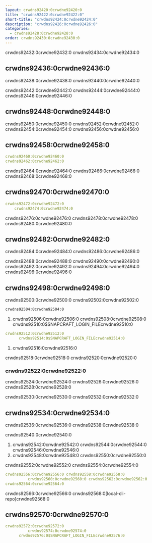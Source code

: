 ```yaml
---
layout: crwdns92420:0crwdne92420:0
title: "crwdns92422:0crwdne92422:0"
short-title: "crwdns92424:0crwdne92424:0"
description: "crwdns92426:0crwdne92426:0"
categories:
  - crwdns92428:0crwdne92428:0
order: crwdns92430:0crwdne92430:0
---
```

crwdns92432:0crwdne92432:0 crwdns92434:0crwdne92434:0

## crwdns92436:0crwdne92436:0

crwdns92438:0crwdne92438:0 crwdns92440:0crwdne92440:0

crwdns92442:0crwdne92442:0 crwdns92444:0crwdne92444:0 crwdns92446:0crwdne92446:0

## crwdns92448:0crwdne92448:0

crwdns92450:0crwdne92450:0 crwdns92452:0crwdne92452:0 crwdns92454:0crwdne92454:0 crwdns92456:0crwdne92456:0

## crwdns92458:0crwdne92458:0

```yaml
crwdns92460:0crwdne92460:0
crwdns92462:0crwdne92462:0
```

crwdns92464:0crwdne92464:0 crwdns92466:0crwdne92466:0 crwdns92468:0crwdne92468:0

## crwdns92470:0crwdne92470:0

```yaml
crwdns92472:0crwdne92472:0
    crwdns92474:0crwdne92474:0
```

crwdns92476:0crwdne92476:0 crwdns92478:0crwdne92478:0 crwdns92480:0crwdne92480:0

## crwdns92482:0crwdne92482:0

crwdns92484:0crwdne92484:0 crwdns92486:0crwdne92486:0

crwdns92488:0crwdne92488:0 crwdns92490:0crwdne92490:0 crwdns92492:0crwdne92492:0 crwdns92494:0crwdne92494:0 crwdns92496:0crwdne92496:0

## crwdns92498:0crwdne92498:0

crwdns92500:0crwdne92500:0 crwdns92502:0crwdne92502:0

```Bash
crwdns92504:0crwdne92504:0
```

1. crwdns92506:0crwdne92506:0 crwdns92508:0crwdne92508:0 crwdns92510:0$SNAPCRAFT_LOGIN_FILEcrwdne92510:0

```yaml
crwdns92512:0crwdne92512:0
      crwdns92514:0$SNAPCRAFT_LOGIN_FILEcrwdne92514:0
```

1. crwdns92516:0crwdne92516:0

crwdns92518:0crwdne92518:0 crwdns92520:0crwdne92520:0

### crwdns92522:0crwdne92522:0

crwdns92524:0crwdne92524:0 crwdns92526:0crwdne92526:0 crwdns92528:0crwdne92528:0

crwdns92530:0crwdne92530:0 crwdns92532:0crwdne92532:0

## crwdns92534:0crwdne92534:0

crwdns92536:0crwdne92536:0 crwdns92538:0crwdne92538:0

crwdns92540:0crwdne92540:0

1. crwdns92542:0crwdne92542:0 crwdns92544:0crwdne92544:0 crwdns92546:0crwdne92546:0
2. crwdns92548:0crwdne92548:0 crwdns92550:0crwdne92550:0

crwdns92552:0crwdne92552:0 crwdns92554:0crwdne92554:0

```yaml
crwdns92556:0crwdne92556:0 crwdns92558:0crwdne92558:0
          crwdns92560:0crwdne92560:0 crwdns92562:0crwdne92562:0
crwdns92564:0crwdne92564:0
```

crwdns92566:0crwdne92566:0 crwdns92568:0[local-cli-repo]crwdne92568:0

## crwdns92570:0crwdne92570:0

```yaml
crwdns92572:0crwdne92572:0
          crwdns92574:0crwdne92574:0
      crwdns92576:0$SNAPCRAFT_LOGIN_FILEcrwdne92576:0
```